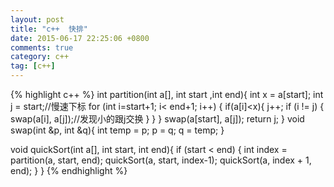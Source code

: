 ```yaml
---
layout: post
title: "c++  快排"
date: 2015-06-17 22:25:06 +0800
comments: true
category: c++
tag: [c++]
---
```

{%  highlight c++ %}
int partition(int a[], int start ,int end){
int x = a[start];
int j = start;//慢速下标
for (int i=start+1; i< end+1; i++) {
if(a[i]<x){
j++;
if (i != j) {
    swap(a[i], a[j]);//发现小的跟j交换
}
}
}
swap(a[start], a[j]);
return j;
}
void swap(int &p, int &q){
int temp = p;
p = q;
q = temp;
}

void quickSort(int a[], int start, int end){
if (start < end) {
int index = partition(a, start, end);
quickSort(a, start, index-1);
quickSort(a, index + 1, end);
}
}
{% endhighlight %}